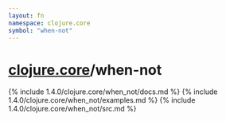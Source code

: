 ```yaml
---
layout: fn
namespace: clojure.core
symbol: "when-not"
---
```


# [clojure.core](../)/when-not

{% include 1.4.0/clojure.core/when_not/docs.md %}
{% include 1.4.0/clojure.core/when_not/examples.md %}
{% include 1.4.0/clojure.core/when_not/src.md %}

